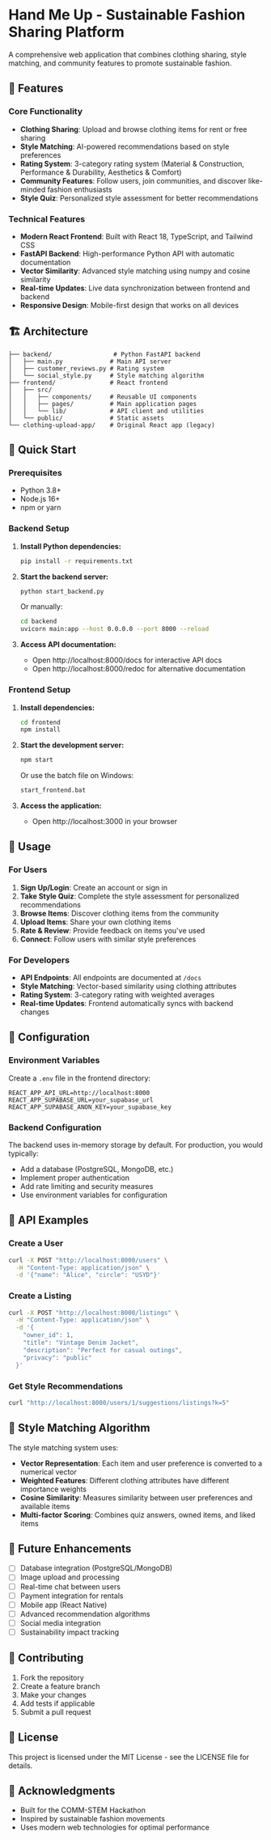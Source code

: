 # Hand Me Up - Sustainable Fashion Sharing Platform

A comprehensive web application that combines clothing sharing, style matching, and community features to promote sustainable fashion.

## 🌟 Features

### Core Functionality
- **Clothing Sharing**: Upload and browse clothing items for rent or free sharing
- **Style Matching**: AI-powered recommendations based on style preferences
- **Rating System**: 3-category rating system (Material & Construction, Performance & Durability, Aesthetics & Comfort)
- **Community Features**: Follow users, join communities, and discover like-minded fashion enthusiasts
- **Style Quiz**: Personalized style assessment for better recommendations

### Technical Features
- **Modern React Frontend**: Built with React 18, TypeScript, and Tailwind CSS
- **FastAPI Backend**: High-performance Python API with automatic documentation
- **Vector Similarity**: Advanced style matching using numpy and cosine similarity
- **Real-time Updates**: Live data synchronization between frontend and backend
- **Responsive Design**: Mobile-first design that works on all devices

## 🏗️ Architecture

```
├── backend/                 # Python FastAPI backend
│   ├── main.py             # Main API server
│   ├── customer_reviews.py # Rating system
│   └── social_style.py     # Style matching algorithm
├── frontend/               # React frontend
│   ├── src/
│   │   ├── components/     # Reusable UI components
│   │   ├── pages/          # Main application pages
│   │   └── lib/            # API client and utilities
│   └── public/             # Static assets
└── clothing-upload-app/    # Original React app (legacy)
```

## 🚀 Quick Start

### Prerequisites
- Python 3.8+
- Node.js 16+
- npm or yarn

### Backend Setup

1. **Install Python dependencies:**
   ```bash
   pip install -r requirements.txt
   ```

2. **Start the backend server:**
   ```bash
   python start_backend.py
   ```
   
   Or manually:
   ```bash
   cd backend
   uvicorn main:app --host 0.0.0.0 --port 8000 --reload
   ```

3. **Access API documentation:**
   - Open http://localhost:8000/docs for interactive API docs
   - Open http://localhost:8000/redoc for alternative documentation

### Frontend Setup

1. **Install dependencies:**
   ```bash
   cd frontend
   npm install
   ```

2. **Start the development server:**
   ```bash
   npm start
   ```
   
   Or use the batch file on Windows:
   ```bash
   start_frontend.bat
   ```

3. **Access the application:**
   - Open http://localhost:3000 in your browser

## 📱 Usage

### For Users
1. **Sign Up/Login**: Create an account or sign in
2. **Take Style Quiz**: Complete the style assessment for personalized recommendations
3. **Browse Items**: Discover clothing items from the community
4. **Upload Items**: Share your own clothing items
5. **Rate & Review**: Provide feedback on items you've used
6. **Connect**: Follow users with similar style preferences

### For Developers
- **API Endpoints**: All endpoints are documented at `/docs`
- **Style Matching**: Vector-based similarity using clothing attributes
- **Rating System**: 3-category rating with weighted averages
- **Real-time Updates**: Frontend automatically syncs with backend changes

## 🔧 Configuration

### Environment Variables
Create a `.env` file in the frontend directory:
```env
REACT_APP_API_URL=http://localhost:8000
REACT_APP_SUPABASE_URL=your_supabase_url
REACT_APP_SUPABASE_ANON_KEY=your_supabase_key
```

### Backend Configuration
The backend uses in-memory storage by default. For production, you would typically:
- Add a database (PostgreSQL, MongoDB, etc.)
- Implement proper authentication
- Add rate limiting and security measures
- Use environment variables for configuration

## 🧪 API Examples

### Create a User
```bash
curl -X POST "http://localhost:8000/users" \
  -H "Content-Type: application/json" \
  -d '{"name": "Alice", "circle": "USYD"}'
```

### Create a Listing
```bash
curl -X POST "http://localhost:8000/listings" \
  -H "Content-Type: application/json" \
  -d '{
    "owner_id": 1,
    "title": "Vintage Denim Jacket",
    "description": "Perfect for casual outings",
    "privacy": "public"
  }'
```

### Get Style Recommendations
```bash
curl "http://localhost:8000/users/1/suggestions/listings?k=5"
```

## 🎨 Style Matching Algorithm

The style matching system uses:
- **Vector Representation**: Each item and user preference is converted to a numerical vector
- **Weighted Features**: Different clothing attributes have different importance weights
- **Cosine Similarity**: Measures similarity between user preferences and available items
- **Multi-factor Scoring**: Combines quiz answers, owned items, and liked items

## 🔮 Future Enhancements

- [ ] Database integration (PostgreSQL/MongoDB)
- [ ] Image upload and processing
- [ ] Real-time chat between users
- [ ] Payment integration for rentals
- [ ] Mobile app (React Native)
- [ ] Advanced recommendation algorithms
- [ ] Social media integration
- [ ] Sustainability impact tracking

## 🤝 Contributing

1. Fork the repository
2. Create a feature branch
3. Make your changes
4. Add tests if applicable
5. Submit a pull request

## 📄 License

This project is licensed under the MIT License - see the LICENSE file for details.

## 🙏 Acknowledgments

- Built for the COMM-STEM Hackathon
- Inspired by sustainable fashion movements
- Uses modern web technologies for optimal performance
